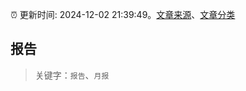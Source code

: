 :alarm_clock: 更新时间: 2024-12-02 21:39:49。[文章来源](/README.md)、[文章分类](/TAGS.md)

## 报告


> 关键字：`报告`、`月报`



